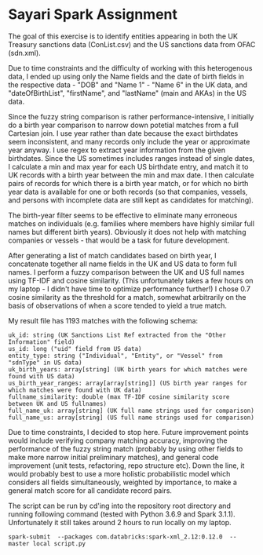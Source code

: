 # Sayari Spark Assignment

The goal of this exercise is to identify entities appearing in both the UK Treasury sanctions data (ConList.csv) and the US sanctions data from OFAC (sdn.xml).

Due to time constraints and the difficulty of working with this heterogenous data, I ended up using only the Name fields and the date of birth fields in the respective data - "DOB" and "Name 1" - "Name 6" in the UK data, and "dateOfBirthList", "firstName", and "lastName" (main and AKAs) in the US data.

Since the fuzzy string comparison is rather performance-intensive, I initially do a birth year comparison to narrow down potetial matches from a full Cartesian join. I use year rather than date because the exact birthdates seem inconsistent, and many records only include the year or approximate year anyway. I use regex to extract year information from the given birthdates. Since the US sometimes includes ranges instead of single dates, I calculate a min and max year for each US birthdate entry, and match it to UK records with a birth year between the min and max date. I then calculate pairs of records for which there is a birth year match, or for which no birth year data is available for one or both records (so that companies, vessels, and persons with incomplete data are still kept as candidates for matching).

The birth-year filter seems to be effective to eliminate many erroneous matches on individuals (e.g. families where members have highly similar full names but different birth years). Obviously it does not help with matching companies or vessels - that would be a task for future development.

After generating a list of match candidates based on birth year, I concatenate together all name fields in the UK and US data to form full names. I perform a fuzzy comparison between the UK and US full names using TF-IDF and cosine similarity. (This unfortunately takes a few hours on my laptop - I didn't have time to optimize performance further!) I chose 0.7 cosine similarity as the threshold for a match, somewhat arbitrarily on the basis of observations of when a score tended to yield a true match.

My result file has 1193 matches with the following schema:

```
uk_id: string (UK Sanctions List Ref extracted from the "Other Information" field)
us_id: long ("uid" field from US data)
entity_type: string ("Individual", "Entity", or "Vessel" from "sdnType" in US data)
uk_birth_years: array[string] (UK birth years for which matches were found with US data)
us_birth_year_ranges: array[array[string]] (US birth year ranges for which matches were found with UK data)
fullname_similarity: double (max TF-IDF cosine similarity score between UK and US fullnames)
full_name_uk: array[string] (UK full name strings used for comparison)
full_name_us: array[string] (US full name strings used for comparison)
```

Due to time constraints, I decided to stop here. Future improvement points would include verifying company matching accuracy, improving the performance of the fuzzy string match (probably by using other fields to make more narrow initial preliminary matches), and general code improvement (unit tests, refactoring, repo structure etc). Down the line, it would probably best to use a more holistic probabilistic model which considers all fields simultaneously, weighted by importance, to make a general match score for all candidate record pairs.

The script can be run by cd'ing into the repository root directory and running following command (tested with Python 3.6.9 and Spark 3.1.1). Unfortunately it still takes around 2 hours to run locally on my laptop.  

```
spark-submit  --packages com.databricks:spark-xml_2.12:0.12.0  --master local script.py
```
